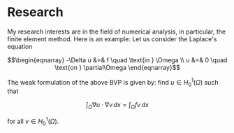 # Research

My research interests are in the field of numerical analysis, in particular, the finite element method. Here is an example: Let us consider the Laplace's equation

```math
\begin{eqnarray}
-\Delta u &=& f \quad \text{in  } \Omega \\
u &=& 0 \quad  \text{on  } \partial\Omega
\end{eqnarray}
```

The weak formulation of the above BVP is given by: find $`u \in H^1_0(\Omega)`$ such that

```math
\begin{equation}
  \int_\Omega \nabla u \cdot \nabla v \, dx = \int_\Omega f v \, dx 
\end{equation}
```

for all $`v \in H^1_0(\Omega)`$.
